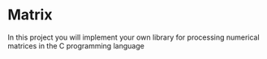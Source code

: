 # Matrix
In this project you will implement your own library for processing numerical matrices in the C programming language
